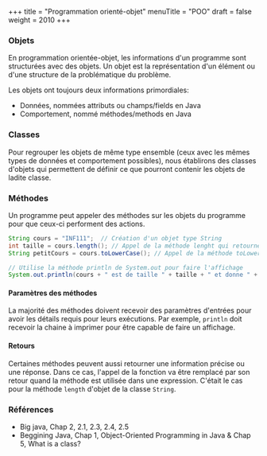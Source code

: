 +++
title = "Programmation orienté-objet"
menuTitle = "POO"
draft = false
weight = 2010
+++

### Objets
En programmation orientée-objet, les informations d'un programme sont structurées avec des objets.
Un objet est la représentation d'un élément ou d'une structure de la problématique du problème.

Les objets ont toujours deux informations primordiales:

* Données, nommées attributs ou champs/fields en Java
* Comportement, nommé méthodes/methods en Java

### Classes
Pour regrouper les objets de même type ensemble (ceux avec les mêmes types de données et comportement possibles), nous établirons des classes d'objets qui permettent de définir ce que pourront contenir les objets de ladite classe.

### Méthodes
Un programme peut appeler des méthodes sur les objets du programme pour que ceux-ci performent des actions.

```java
String cours = "INF111";  // Création d'un objet type String
int taille = cours.length(); // Appel de la méthode lenght qui retourne la taille
String petitCours = cours.toLowerCase(); // Appel de la méthode toLowerCase qui construit un nouvel objet de type String avec des minuscules.

// Utilise la méthode println de System.out pour faire l'affichage
System.out.println(cours + " est de taille " + taille + " et donne " + petitcours)
```

#### Paramètres des méthodes
La majorité des méthodes doivent recevoir des paramètres d'entrées pour avoir les détails requis pour leurs exécutions. Par exemple, `println` doit recevoir la chaine à imprimer pour être capable de faire un affichage.

#### Retours
Certaines méthodes peuvent aussi retourner une information précise ou une réponse. Dans ce cas, l'appel de la fonction va être remplacé par son retour quand la méthode est utilisée dans une expression. C'était le cas pour la méthode `length` d'objet de la classe `String`.

### Références
* Big java, Chap 2, 2.1, 2.3, 2.4, 2.5
* Beggining Java, Chap 1, Object-Oriented Programming in Java & Chap 5, What is a class?